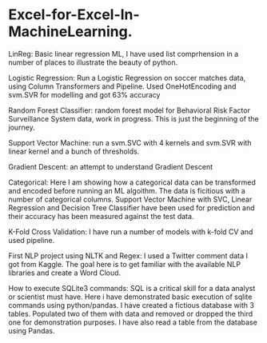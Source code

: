 # Excel-for-Excel-In-MachineLearning.
LinReg: Basic linear regression ML, I have used list comprhension in a number of places to illustrate the beauty of python.

Logistic Regression: Run a Logistic Regression on soccer matches data, using Column Transformers and Pipeline. Used OneHotEncoding and svm.SVR for modelling and got 63% accuracy

Random Forest Classifier: random forest model for Behavioral Risk Factor Surveillance System data, work in progress. This is just the beginning of the journey.

Support Vector Machine: run a svm.SVC with 4 kernels and svm.SVR with linear kernel and a bunch of thresholds.

Gradient Descent: an attempt to understand Gradient Descent

Categorical: Here I am showing how a categorical data can be transformed and encoded before running an ML algoithm. The data is ficitious with a number of categorical columns. Support Vector Machine with SVC, Linear Regression and Decision Tree Classifier have been used for prediction and their accuracy has been measured against the test data.

K-Fold Cross Validation: I have run a number of models with k-fold CV and used pipeline.

First NLP project using NLTK and Regex: I used a Twitter comment data I got from Kaggle. The goal here is to get familiar with the available NLP libraries and create a Word Cloud.

How to execute SQLite3 commands: SQL is a critical skill for a data analyst or scientist must have. Here i have demonstrated basic execution of sqlite commands using python/pandas. I have created a fictious database with 3 tables. Populated two of them with data and removed or dropped the third one for demonstration purposes. I have also read a table from the database using Pandas. 
